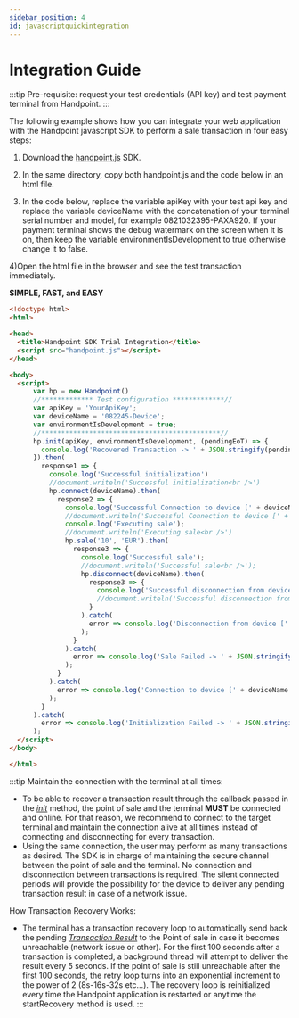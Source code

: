 ```yaml
---
sidebar_position: 4
id: javascriptquickintegration
---
```




# Integration Guide

:::tip
Pre-requisite: request your test credentials (API key) and test payment terminal from Handpoint. 
:::

The following example shows how you can integrate your web application with the Handpoint javascript SDK to perform a sale transaction in four easy steps:

1) Download the [handpoint.js](javascriptintroduction.md#javascriptIntro) SDK.

2) In the same directory, copy both handpoint.js and the code below in an html file.

3) In the code below, replace the variable apiKey with your test api key and replace the variable deviceName with the concatenation of your terminal serial number and model, for example 0821032395-PAXA920. If your payment terminal shows the debug watermark on the screen when it is on, then keep the variable environmentIsDevelopment to true otherwise change it to false. 

4)Open the html file in the browser and see the test transaction immediately.

**SIMPLE, FAST, and EASY**

```html
<!doctype html>
<html>

<head>
  <title>Handpoint SDK Trial Integration</title>
  <script src="handpoint.js"></script>
</head>

<body>
  <script>
      var hp = new Handpoint()
      //************* Test configuration *************//
      var apiKey = 'YourApiKey';
      var deviceName = '082245-Device';
      var environmentIsDevelopment = true;
      //*********************************************//
      hp.init(apiKey, environmentIsDevelopment, (pendingEoT) => {
        console.log('Recovered Transaction -> ' + JSON.stringify(pendingEoT));
      }).then(
        response1 => {
          console.log('Successful initialization')
          //document.writeln('Successful initialization<br />')
          hp.connect(deviceName).then(
            response2 => {
              console.log('Successful Connection to device [' + deviceName + ']');
              //document.writeln('Successful Connection to device [' + deviceName + ']<br />')
              console.log('Executing sale');
              //document.writeln('Executing sale<br />')
              hp.sale('10', 'EUR').then(
                response3 => {
                  console.log('Successful sale');
                  //document.writeln('Successful sale<br />');
                  hp.disconnect(deviceName).then(
                    response3 => {
                      console.log('Successful disconnection from device [' + deviceName + ']')
                      //document.writeln('Successful disconnection from device [' + deviceName + ']<br />')
                    }
                  ).catch(
                    error => console.log('Disconnection from device [' + deviceName + '] Failed -> ' + JSON.stringify(error))
                  );
                }
              ).catch(
                error => console.log('Sale Failed -> ' + JSON.stringify(error))
              );
            }
          ).catch(
            error => console.log('Connection to device [' + deviceName + '] Failed -> ' + JSON.stringify(error))
          );
        }
      ).catch(
        error => console.log('Initialization Failed -> ' + JSON.stringify(error))
      );
  </script>
</body>

</html>
```

:::tip
Maintain the connection with the terminal at all times:
- To be able to recover a transaction result through the callback passed in the [*init*](javascriptmethods.md#1) method, the point of sale and the terminal **MUST** be connected and online. For that reason, we recommend to connect to the target terminal and maintain the connection alive at all times instead of connecting and disconnecting for every transaction.
- Using the same connection, the user may perform as many transactions as desired. The SDK is in charge of maintaining the secure channel between the point of sale and the terminal. No connection and disconnection between transactions is required. The silent connected periods will provide the possibility for the device to deliver any pending transaction result in case of a network issue.

How Transaction Recovery Works:
- The terminal has a transaction recovery loop to automatically send back the pending [*Transaction Result*](javascriptobjects.md#18) to the Point of sale in case it becomes unreachable (network issue or other). For the first 100 seconds after a transaction is completed, a background thread will attempt to deliver the result every 5 seconds. If the point of sale is still unreachable after the first 100 seconds, the retry loop turns into an exponential increment to the power of 2 (8s-16s-32s etc…). The recovery loop is reinitialized every time the Handpoint application is restarted or anytime the startRecovery method is used.
:::